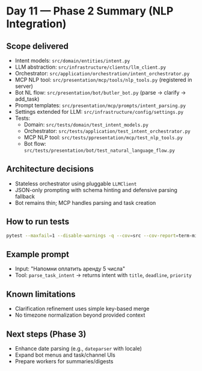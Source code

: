 # Day 11 — Phase 2 Summary (NLP Integration)

## Scope delivered
- Intent models: `src/domain/entities/intent.py`
- LLM abstraction: `src/infrastructure/clients/llm_client.py`
- Orchestrator: `src/application/orchestration/intent_orchestrator.py`
- MCP NLP tool: `src/presentation/mcp/tools/nlp_tools.py` (registered in server)
- Bot NL flow: `src/presentation/bot/butler_bot.py` (parse → clarify → add_task)
- Prompt templates: `src/presentation/mcp/prompts/intent_parsing.py`
- Settings extended for LLM: `src/infrastructure/config/settings.py`
- Tests:
  - Domain: `src/tests/domain/test_intent_models.py`
  - Orchestrator: `src/tests/application/test_intent_orchestrator.py`
  - MCP NLP tool: `src/tests/ppresentation/mcp/test_nlp_tools.py`
  - Bot flow: `src/tests/presentation/bot/test_natural_language_flow.py`

## Architecture decisions
- Stateless orchestrator using pluggable `LLMClient`
- JSON-only prompting with schema hinting and defensive parsing fallback
- Bot remains thin; MCP handles parsing and task creation

## How to run tests
```bash
pytest --maxfail=1 --disable-warnings -q --cov=src --cov-report=term-missing
```

## Example prompt
- Input: "Напомни оплатить аренду 5 числа"
- Tool: `parse_task_intent` → returns intent with `title`, `deadline`, `priority`

## Known limitations
- Clarification refinement uses simple key-based merge
- No timezone normalization beyond provided context

## Next steps (Phase 3)
- Enhance date parsing (e.g., `dateparser` with locale)
- Expand bot menus and task/channel UIs
- Prepare workers for summaries/digests

